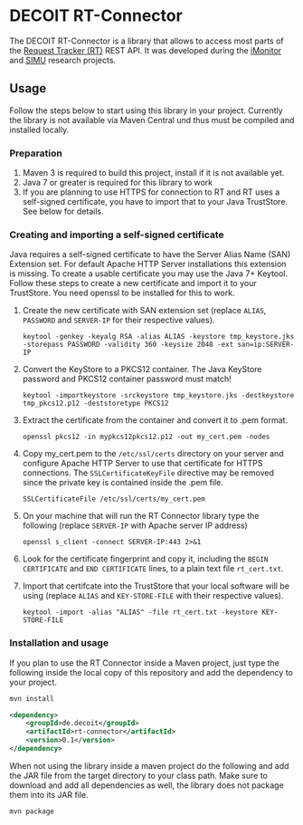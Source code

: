 # DECOIT RT-Connector #

The DECOIT RT-Connector is a library that allows to access most parts of the [Request Tracker (RT)](https://www.bestpractical.com/rt/) REST API. It was developed during the [iMonitor](http://www.imonitor-project.de/) and [SIMU](http://www.simu-project.de/) research projects.

## Usage ##

Follow the steps below to start using this library in your project. Currently the library is not available via Maven Central und thus must be compiled and installed locally.

### Preparation ###

1. Maven 3 is required to build this project, install if it is not available yet.
2. Java 7 or greater is required for this library to work
3. If you are planning to use HTTPS for connection to RT and RT uses a self-signed certificate, you have to import that to your Java TrustStore. See below for details.

### Creating and importing a self-signed certificate ###

Java requires a self-signed certificate to have the Server Alias Name (SAN) Extension set. For default Apache HTTP Server installations this extension is missing. To create a usable certificate you may use the Java 7+ Keytool. Follow these steps to create a new certificate and import it to your TrustStore. You need openssl to be installed for this to work.

1. Create the new certificate with SAN extension set (replace `ALIAS`, `PASSWORD` and `SERVER-IP` for their respective values).

   `keytool -genkey -keyalg RSA -alias ALIAS -keystore tmp_keystore.jks -storepass PASSWORD -validity 360 -keysize 2048 -ext san=ip:SERVER-IP`
   
2. Convert the KeyStore to a PKCS12 container. The Java KeyStore password and PKCS12 container password must match!

   `keytool -importkeystore -srckeystore tmp_keystore.jks -destkeystore tmp_pkcs12.p12 -deststoretype PKCS12`
   
3. Extract the certificate from the container and convert it to .pem format.

   `openssl pkcs12 -in mypkcs12pkcs12.p12 -out my_cert.pem -nodes`
   
4. Copy my_cert.pem to the `/etc/ssl/certs` directory on your server and configure Apache HTTP Server to use that certificate for HTTPS connections. The `SSLCertificateKeyFile` directive may be removed since the private key is contained inside the .pem file.

   `SSLCertificateFile /etc/ssl/certs/my_cert.pem`
   
5. On your machine that will run the RT Connector library type the following (replace `SERVER-IP` with Apache server IP address)

   `openssl s_client -connect SERVER-IP:443 2>&1`
   
6. Look for the certificate fingerprint and copy it, including the `BEGIN CERTIFICATE` and `END CERTIFICATE` lines, to a plain text file `rt_cert.txt`.

7. Import that certifcate into the TrustStore that your local software will be using (replace `ALIAS` and `KEY-STORE-FILE` with their respective values).

   `keytool -import -alias "ALIAS" -file rt_cert.txt -keystore KEY-STORE-FILE`

### Installation and usage ###

If you plan to use the RT Connector inside a Maven project, just type the following inside the local copy of this repository and add the dependency to your project.

```bash
mvn install

```

```xml
<dependency>
    <groupId>de.decoit</groupId>
    <artifactId>rt-connector</artifactId>
    <version>0.1</version>
</dependency>

```

When not using the library inside a maven project do the following and add the JAR file from the target directory to your class path. Make sure to download and add all dependencies as well, the library does not package them into its JAR file.

```bash
mvn package

```
